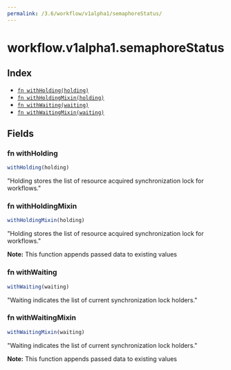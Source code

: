 ```yaml
---
permalink: /3.6/workflow/v1alpha1/semaphoreStatus/
---
```


# workflow.v1alpha1.semaphoreStatus



## Index

* [`fn withHolding(holding)`](#fn-withholding)
* [`fn withHoldingMixin(holding)`](#fn-withholdingmixin)
* [`fn withWaiting(waiting)`](#fn-withwaiting)
* [`fn withWaitingMixin(waiting)`](#fn-withwaitingmixin)

## Fields

### fn withHolding

```ts
withHolding(holding)
```

"Holding stores the list of resource acquired synchronization lock for workflows."

### fn withHoldingMixin

```ts
withHoldingMixin(holding)
```

"Holding stores the list of resource acquired synchronization lock for workflows."

**Note:** This function appends passed data to existing values

### fn withWaiting

```ts
withWaiting(waiting)
```

"Waiting indicates the list of current synchronization lock holders."

### fn withWaitingMixin

```ts
withWaitingMixin(waiting)
```

"Waiting indicates the list of current synchronization lock holders."

**Note:** This function appends passed data to existing values